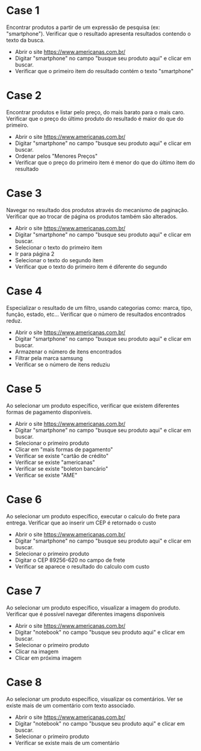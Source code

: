 # Case 1 

Encontrar  produtos a partir de um expressão de pesquisa (ex: "smartphone"). Verificar que o resultado apresenta resultados contendo o texto da busca.

* Abrir o site https://www.americanas.com.br/
* Digitar "smartphone" no campo "busque seu produto aqui" e clicar em buscar.
* Verificar que o primeiro item do resultado contém o texto "smartphone"

# Case 2

Encontrar produtos e listar pelo preço, do mais barato para o mais caro. Verificar que o preço do último produto do resultado é maior do que do primeiro.

* Abrir o site https://www.americanas.com.br/
* Digitar "smartphone" no campo "busque seu produto aqui" e clicar em buscar.
* Ordenar pelos "Menores Preços"
* Verificar que o preço do primeiro item é menor do que do último item do resultado

# Case 3

Navegar no resultado dos produtos através do mecanismo de paginação. Verificar que ao trocar de página os produtos também são alterados.

* Abrir o site https://www.americanas.com.br/
* Digitar "smartphone" no campo "busque seu produto aqui" e clicar em buscar.
* Selecionar o texto do primeiro item
* Ir para página 2
* Selecionar o texto do segundo item
* Verificar que o texto do primeiro item é diferente do segundo

# Case 4

Especializar o resultado de um filtro, usando categorias como: marca, tipo, função, estado, etc… Verificar que o número de resultados encontrados reduz.

* Abrir o site https://www.americanas.com.br/
* Digitar "smartphone" no campo "busque seu produto aqui" e clicar em buscar.
* Armazenar o número de itens encontrados
* Filtrar pela marca samsung
* Verificar se o número de itens reduziu

# Case 5

Ao selecionar um produto específico, verificar que existem diferentes formas de pagamento disponíveis.

* Abrir o site https://www.americanas.com.br/
* Digitar "smartphone" no campo "busque seu produto aqui" e clicar em buscar.
* Selecionar o primeiro produto
* Clicar em "mais formas de pagamento"
* Verificar se existe "cartão de crédito"
* Verificar se existe "americanas"
* Verificar se existe "boleton bancário"
* Verificar se existe "AME"

# Case 6

Ao selecionar um produto específico, executar o calculo do frete para entrega. Verificar que ao inserir um CEP é retornado o custo

* Abrir o site https://www.americanas.com.br/
* Digitar "smartphone" no campo "busque seu produto aqui" e clicar em buscar.
* Selecionar o primeiro produto
* Digitar o CEP 89256-620 no campo de frete
* Verificar se aparece o resultado do calculo com custo

# Case 7

Ao selecionar um produto específico, visualizar a imagem do produto. Verificar que é possível navegar diferentes imagens disponíveis

* Abrir o site https://www.americanas.com.br/
* Digitar "notebook" no campo "busque seu produto aqui" e clicar em buscar.
* Selecionar o primeiro produto
* Clicar na imagem
* Clicar em próxima imagem

# Case 8

 Ao selecionar um produto específico, visualizar os comentários. Ver se existe mais de um comentário com texto associado.

* Abrir o site https://www.americanas.com.br/
* Digitar "notebook" no campo "busque seu produto aqui" e clicar em buscar.
* Selecionar o primeiro produto
* Verificar se existe mais de um comentário